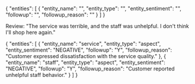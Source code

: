 { "entities": [
{
      "entity_name": "<entity name>",
      "entity_type": "<entity type>",
      "entity_sentiment": "<entity sentiment>",
      "followup": "<Y or N for follow-up>",
      "followup_reason": "<reason for follow-up>"
    }
  ]
}


Review: "The service was terrible, and the staff was unhelpful. I don't think I'll shop here again."

{
  "entities": [
    {
      "entity_name": "service",
      "entity_type": "aspect",
      "entity_sentiment": "NEGATIVE",
      "followup": "Y",
      "followup_reason": "Customer expressed dissatisfaction with the service quality."
    },
    {
      "entity_name": "staff",
      "entity_type": "aspect",
      "entity_sentiment": "NEGATIVE",
      "followup": "Y",
      "followup_reason": "Customer reported unhelpful staff behavior."
    }
  ]
} 


